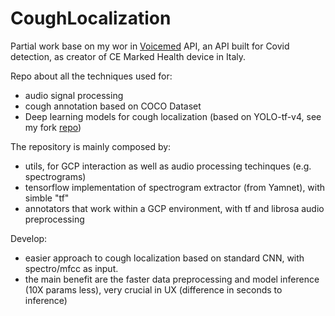 # CoughLocalization
Partial work base on my wor in [Voicemed](https://www.voicemed.io/) API, an API built for Covid detection, as creator of CE Marked Health device in Italy.

Repo about all the techniques used for:
- audio signal processing
- cough annotation based on COCO Dataset
- Deep learning models for cough localization (based on YOLO-tf-v4, see my fork [repo](https://github.com/andrea-t94/tensorflow-yolov4-tflite))

The repository is mainly composed by:
- utils, for GCP interaction as well as audio processing techinques (e.g. spectrograms)
- tensorflow implementation of spectrogram extractor (from Yamnet), with simble "tf"
- annotators that work within a GCP environment, with tf and librosa audio preprocessing

Develop:
- easier approach to cough localization based on standard CNN, with spectro/mfcc as input.
- the main benefit are the faster data preprocessing and model inference (10X params less), very crucial in UX (difference in seconds to inference)
